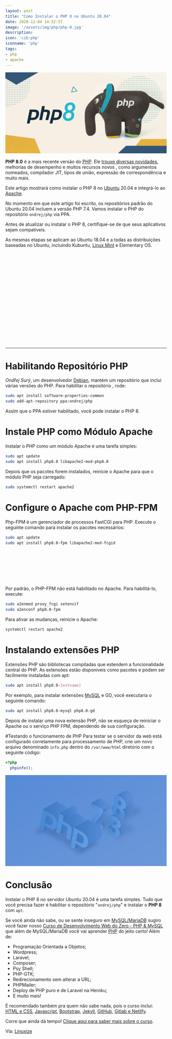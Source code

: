```yaml
---
layout: post
title: "Como Instalar o PHP 8 no Ubuntu 20.04"
date: 2020-12-04 14:52:57
image: '/assets/img/php/php-8.jpg'
description:
icon: 'cib:php'
iconname: 'php'
tags:
- php
- apache
---
```


![Como Instalar o PHP 8 no Ubuntu 20.04](/assets/img/php/php-8.jpg)

**PHP 8.0** é a mais recente versão do [PHP](https://terminalroot.com.br/tags#php). Ele [trouxe diversas novidades](https://terminalroot.com.br/2020/08/conheca-as-novidades-do-php-8.html), melhorias de desempenho e muitos recursos novos , como argumentos nomeados, compilador JIT, tipos de união, expressão de correspondência e muito mais.

Este artigo mostrará como instalar o PHP 8 no [Ubuntu](https://terminalroot.com.br/tags#ubuntu) 20.04 e integrá-lo ao [Apache](https://terminalroot.com.br/tags#apache).

No momento em que este artigo foi escrito, os repositórios padrão do Ubuntu 20.04 incluem a versão PHP 7.4. Vamos instalar o PHP do repositório `ondrej/php` via PPA.

Antes de atualizar ou instalar o PHP 8, certifique-se de que seus aplicativos sejam compatíveis.

As mesmas etapas se aplicam ao Ubuntu 18.04 e a todas as distribuições baseadas no Ubuntu, incluindo Kubuntu, [Linux Mint](https://terminalroot.com.br/tags#linuxmint) e Elementary OS.

<!-- QUADRADO -->
<script async src="//pagead2.googlesyndication.com/pagead/js/adsbygoogle.js"></script>
<ins class="adsbygoogle"
style="display:inline-block;width:336px;height:280px"
data-ad-client="ca-pub-2838251107855362"
data-ad-slot="5351066970"></ins>
<script>
(adsbygoogle = window.adsbygoogle || []).push({});
</script>

---

# Habilitando Repositório PHP
*Ondřej Surý*, um desenvolvedor [Debian](https://terminalroot.com.br/tags#debian), mantém um repositório que inclui várias versões do PHP. Para habilitar o repositório , rode:
```sh
sudo apt install software-properties-common
sudo add-apt-repository ppa:ondrej/php
```
Assim que o PPA estiver habilitado, você pode instalar o PHP 8.

# Instale PHP como Módulo Apache
Instalar o PHP como um módulo Apache é uma tarefa simples:
```sh
sudo apt update
sudo apt install php8.0 libapache2-mod-php8.0
```
Depois que os pacotes forem instalados, reinicie o Apache para que o módulo PHP seja carregado:
```sh
sudo systemctl restart apache2
```

# Configure o Apache com PHP-FPM
Php-FPM é um gerenciador de processos FastCGI para PHP. Execute o seguinte comando para instalar os pacotes necessários:
```sh
sudo apt update
sudo apt install php8.0-fpm libapache2-mod-fcgid
```

<!-- MINI ANÚNCIO -->
<script async src="//pagead2.googlesyndication.com/pagead/js/adsbygoogle.js"></script>
<!-- Games Root -->
<ins class="adsbygoogle"
style="display:inline-block;width:730px;height:95px"
data-ad-client="ca-pub-2838251107855362"
data-ad-slot="5351066970"></ins>
<script>
(adsbygoogle = window.adsbygoogle || []).push({});
</script>

Por padrão, o PHP-FPM não está habilitado no Apache. Para habilitá-lo, execute:
```sh
sudo a2enmod proxy_fcgi setenvif
sudo a2enconf php8.0-fpm
```

Para ativar as mudanças, reinicie o Apache:
```sh
systemctl restart apache2
```

# Instalando extensões PHP
Extensões PHP são bibliotecas compiladas que estendem a funcionalidade central do PHP. As extensões estão disponíveis como pacotes e podem ser facilmente instaladas com apt:
```sh
sudo apt install php8.0-[extname]
```

Por exemplo, para instalar extensões [MySQL](https://terminalroot.com.br/mysql/) e GD, você executaria o seguinte comando:
```sh
sudo apt install php8.0-mysql php8.0-gd
```

Depois de instalar uma nova extensão PHP, não se esqueça de reiniciar o Apache ou o serviço PHP FPM, dependendo de sua configuração.

#Testando o funcionamento de PHP
Para testar se o servidor da web está configurado corretamente para processamento de PHP, crie um novo arquivo denominado `info.php` dentro do `/var/www/html` diretório com o seguinte código:
```php
<?php
  phpinfo();
```

![PHP 8 Apache Ubuntu](/assets/img/php/php8.jpg)

# Conclusão
Instalar o PHP 8 no servidor Ubuntu 20.04 é uma tarefa simples. Tudo que você precisa fazer é habilitar o repositório "`ondrej/php`" e instalar o **PHP 8** com `apt`.

Se você ainda não sabe, ou se sente inseguro em [MySQL/MariaDB](https://terminalroot.com.br/mysql/) sugiro você fazer nosso [Curso de Desenvolvimento Web do Zero - PHP & MySQL](https://terminalroot.com.br/php/) que além de MySQL/MariaDB você vai aprender [PHP](https://terminalroot.com.br/php/) do jeito certo! Além de:
+ Programação Orientada a Objetos;
+ Wordpress;
+ Laravel;
+ Composer;
+ Psy Shell;
+ PHP-GTK;
+ Redirecionamento sem alterar a URL;
+ PHPMailer;
+ Deploy de PHP puro e de Laravel na Heroku;
+ E muito mais!

É recomendado também pra quem não sabe nada, pois o curso inclui: [HTML e CSS](https://www.youtube.com/watch?v=SGA6nQqYH7A), [Javascript](https://www.youtube.com/watch?v=HI6YZJxoaIQ), [Bootstrap](https://www.youtube.com/watch?v=mRlkt7P2gZI), [Jekyll](https://www.youtube.com/watch?v=7lI5BfHK-kA), [GitHub](https://terminalroot.com.br/git), [Gitlab e Netlify](https://www.youtube.com/watch?v=ahkpilbOtpE).

Corre que ainda dá tempo! [Clique aqui para saber mais sobre o curso](https://terminalroot.com.br/php/).


<!-- RETANGULO LARGO -->
<script async src="https://pagead2.googlesyndication.com/pagead/js/adsbygoogle.js"></script>
<!-- Informat -->
<ins class="adsbygoogle"
style="display:block"
data-ad-client="ca-pub-2838251107855362"
data-ad-slot="2327980059"
data-ad-format="auto"
data-full-width-responsive="true"></ins>
<script>
(adsbygoogle = window.adsbygoogle || []).push({});
</script>

Via: [Linuxize](https://linuxize.com/post/how-to-install-php-8-on-ubuntu-20-04/)


